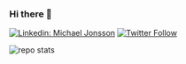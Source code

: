 ### Hi there 👋

[![Linkedin: Michael Jonsson](https://img.shields.io/badge/-Michael_Jonsson-blue?style=flat-square&logo=Linkedin&logoColor=white&link=https://www.linkedin.com/in/omrimendels)](https://www.linkedin.com/in/michael-jonsson/)
[![Twitter Follow](https://img.shields.io/twitter/follow/Michael_Jonsson.svg?style=social)](<https://twitter.com/Michael_Jonsson> "Twitter")

![repo stats](https://github-readme-stats.vercel.app/api?username=BMichaelJ&show_icons=true&line_height=27)


<!--
**BMichaelJ/BMichaelJ** is a ✨ _special_ ✨ repository because its `README.md` (this file) appears on your GitHub profile.

Here are some ideas to get you started:

- 🔭 I’m currently working on ...
- 🌱 I’m currently learning ...
- 👯 I’m looking to collaborate on ...
- 🤔 I’m looking for help with ...
- 💬 Ask me about ...
- 📫 How to reach me: ...
- 😄 Pronouns: ...
- ⚡ Fun fact: ...
-->
